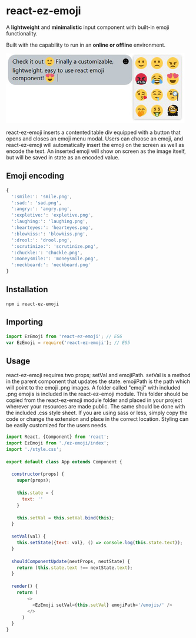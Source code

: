 # react-ez-emoji

A **lightweight** and **minimalistic** input component with built-in emoji functionality.

Built with the capability to run in an **online or offline** environment.

![ez-emoji-example](https://raw.githubusercontent.com/justsilencia/react-ez-emoji/master/ez-emoji-example.jpg)

react-ez-emoji inserts a contenteditable div equipped with a button that opens and closes
an emoji menu modal. Users can choose an emoji, and react-ez-emoji will automatically insert
the emoji on the screen as well as encode the text. An inserted emoji will show on screen
as the image itself, but will be saved in state as an encoded value.

## Emoji encoding

```js
{
  ':smile:': 'smile.png',
  ':sad:': 'sad.png',
  ':angry:': 'angry.png',
  ':expletive:': 'expletive.png',
  ':laughing:': 'laughing.png',
  ':hearteyes:': 'hearteyes.png',
  ':blowkiss:': 'blowkiss.png',
  ':drool:': 'drool.png',
  ':scrutinize:': 'scrutinize.png',
  ':chuckle:': 'chuckle.png',
  ':moneysmile:': 'moneysmile.png',
  ':neckbeard:': 'neckbeard.png'
}
```

## Installation

```shell
npm i react-ez-emoji
```

## Importing

```js
import EzEmoji from 'react-ez-emoji'; // ES6
var EzEmoji = require('react-ez-emoji'); // ES5 
```

## Usage

react-ez-emoji requires two props; setVal and emojiPath. setVal is a method in the parent 
component that updates the state. emojiPath is the path which will point to the emoji .png
images. A folder called "emoji" with included .png emojis is included in the react-ez-emoji module. This folder should be copied from the react-ez-emoji module folder and placed in your project wherever your resources are made public. The same should be done with the included .css style sheet. If you are using sass or less, simply copy the code or change the extension and place in the correct location. Styling can be easily customized for the users needs.

```js
import React, {Component} from 'react';
import EzEmoji from './ez-emoji/index';
import './style.css'; 

export default class App extends Component {

  constructor(props) {
    super(props);

    this.state = {
      text: ''
    }

    this.setVal = this.setVal.bind(this);
  }

  setVal(val) {
    this.setState({text: val}, () => console.log(this.state.text));
  }

  shouldComponentUpdate(nextProps, nextState) {
    return (this.state.text !== nextState.text);
  }

  render() {
    return (
        <>
          <EzEmoji setVal={this.setVal} emojiPath='/emojis/' />
        </>
      )
  }
}
```

